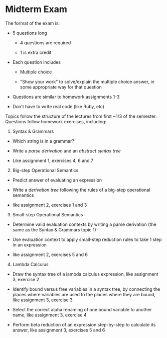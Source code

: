 Midterm Exam
============

The format of the exam is:

* 5 questions long

  - 4 questions are required
  
  - 1 is extra credit

* Each question includes

  - Multiple choice

  - "Show your work" to solve/explain the multiple choice answer, in some
    appropriate way for that question

* Questions are similar to homework assignments 1-3

* Don't have to write real code (like Ruby, etc)

Topics follow the structure of the lectures from first ~1/3 of the semester.
Questions follow homework exercises, including:

1. Syntax & Grammars

  - Which string is in a grammar?
  
  - Write a *parse derivation* and an *abstract syntax tree*
  
  - Like assignment 1, exercises 4, 6 and 7

2. Big-step Operational Semantics

  - Predict answer of evaluating an expression
	
  - Write a *derivation tree* following the rules of a big-step operational
    semantics
  
  - like assignment 2, exercises 1 and 3

3. Small-step Operational Semantics

  - Determine valid evaluation contexts by writing a parse derivation (the same
    as the Syntax & Grammars topic 1)

  - Use evaluation context to apply small-step reduction rules to take 1 step in
    an expression
	
  - like assignment 2, exercises 5 and 6

4. Lambda Calculus

  - Draw the syntax tree of a lambda calculus expression, like assignment 3,
    exercise 2

  - Identify bound versus free variables in a syntax tree, by connecting the
    places where variables are used to the places where they are bound, like
    assignment 3, exercise 3

  - Select the correct alpha renaming of one bound variable to another name,
    like assignment 3, exercise 4

  - Perform beta reduction of an expression step-by-step to calculate its
    answer, like assignment 3, exercises 5 and 6
